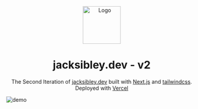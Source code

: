 <div align="center">
  <img alt="Logo" src="" width="100" />
</div>

<h1 align="center"> jacksibley.dev - v2 </h1>

<div align="center">The Second Iteration of <a href="https://www.jacksibley.dev/">jacksibley.dev</a> built with <a href="https://nextjs.org/">Next.js</a> and <a href="https://tailwindcss.com/">tailwindcss</a>. Deployed with <a href="https://vercel.com/dashboard">Vercel</a></div>

![demo]()

